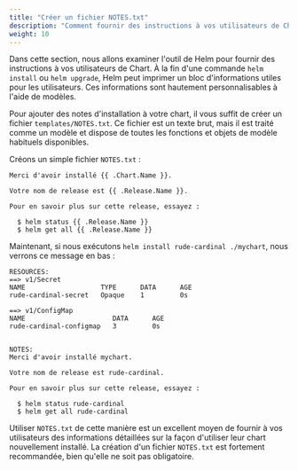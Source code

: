```yaml
---
title: "Créer un fichier NOTES.txt"
description: "Comment fournir des instructions à vos utilisateurs de Chart"
weight: 10
---
```


Dans cette section, nous allons examiner l'outil de Helm pour fournir des instructions à vos utilisateurs de Chart. À la fin d'une commande `helm install` ou `helm upgrade`, Helm peut imprimer un bloc d'informations utiles pour les utilisateurs. Ces informations sont hautement personnalisables à l'aide de modèles.

Pour ajouter des notes d'installation à votre chart, il vous suffit de créer un fichier `templates/NOTES.txt`. Ce fichier est un texte brut, mais il est traité comme un modèle et dispose de toutes les fonctions et objets de modèle habituels disponibles.

Créons un simple fichier `NOTES.txt` :

```
Merci d'avoir installé {{ .Chart.Name }}.

Votre nom de release est {{ .Release.Name }}.

Pour en savoir plus sur cette release, essayez :

  $ helm status {{ .Release.Name }}
  $ helm get all {{ .Release.Name }}

```

Maintenant, si nous exécutons `helm install rude-cardinal ./mychart`, nous verrons ce message en bas :

```
RESOURCES:
==> v1/Secret
NAME                   TYPE      DATA      AGE
rude-cardinal-secret   Opaque    1         0s

==> v1/ConfigMap
NAME                      DATA      AGE
rude-cardinal-configmap   3         0s


NOTES:
Merci d'avoir installé mychart.

Votre nom de release est rude-cardinal.

Pour en savoir plus sur cette release, essayez :

  $ helm status rude-cardinal
  $ helm get all rude-cardinal
```

Utiliser `NOTES.txt` de cette manière est un excellent moyen de fournir à vos utilisateurs des informations détaillées sur la façon d'utiliser leur chart nouvellement installé. La création d'un fichier `NOTES.txt` est fortement recommandée, bien qu'elle ne soit pas obligatoire.
